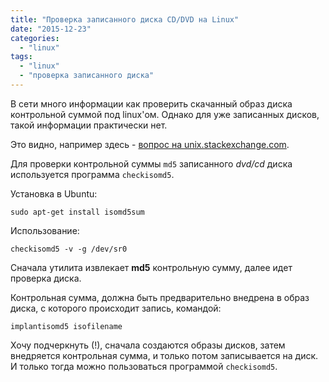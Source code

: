 ```yaml
---
title: "Проверка записанного диска CD/DVD на Linux"
date: "2015-12-23"
categories: 
  - "linux"
tags: 
  - "linux"
  - "проверка записанного диска"
---
```


В сети много информации как проверить скачанный образ диска контрольной суммой под linux'ом.
Однако для уже записанных дисков, такой информации практически нет.

Это видно, например здесь - [вопрос на unix.stackexchange.com](http://unix.stackexchange.com/questions/3792/calculate-md5sum-of-a-cd-dvd/250930).

<!--more-->

Для проверки контрольной суммы `md5` записанного *dvd/cd* диска используется программа `checkisomd5`. 

Установка в Ubuntu:

`sudo apt-get install isomd5sum`

Использование:

`checkisomd5 -v -g /dev/sr0`

Сначала утилита извлекает **md5** контрольную сумму, далее идет проверка диска.

Контрольная сумма, должна быть предварительно внедрена в образ диска, с которого происходит запись, командой:

`implantisomd5 isofilename`

Хочу подчеркнуть (!), сначала создаются образы дисков, затем внедряется контрольная сумма, и только потом записывается на диск.
И только тогда можно пользоваться программой `checkisomd5`.
